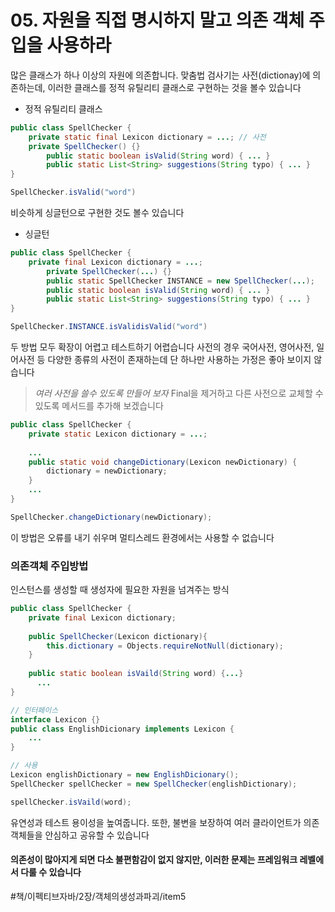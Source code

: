 # 05. 자원을 직접 명시하지 말고 의존 객체 주입을 사용하라
많은 클래스가 하나 이상의 자원에 의존합니다.
맞춤법 검사기는 사전(dictionay)에 의존하는데, 이러한 클래스를 정적 유틸리티 클래스로 구현하는 것을 볼수 있습니다

* 정적 유틸리티 클래스
```java
public class SpellChecker {
	private static final Lexicon dictionary = ...; // 사전
	private SpellChecker() {} 
    	public static boolean isValid(String word) { ... } 
    	public static List<String> suggestions(String typo) { ... } 
} 

SpellChecker.isValid("word")
```

비슷하게 싱글턴으로 구현한 것도 볼수 있습니다

* 싱글턴
```java
public class SpellChecker { 
	private final Lexicon dictionary = ...; 
    	private SpellChecker(...) {} 
    	public static SpellChecker INSTANCE = new SpellChecker(...); 
    	public static boolean isValid(String word) { ... } 
    	public static List<String> suggestions(String typo) { ... } 
} 

SpellChecker.INSTANCE.isValidisValid("word")
```

두 방법 모두 확장이 어렵고 테스트하기 어렵습니다
사전의 경우 국어사전, 영어사전, 일어사전 등 다양한 종류의 사전이 존재하는데
단 하나만 사용하는 가정은 좋아 보이지 않습니다

> *여러 사전을 쓸수 있도록 만들어 보자*
Final을 제거하고 다른 사전으로 교체할 수 있도록 메서드를 추가해 보겠습니다

```java
public class SpellChecker {
	private static Lexicon dictionary = ...;
    
    ...
    public static void changeDictionary(Lexicon newDictionary) {
    	dictionary = newDictionary;
    }
    ...
}

SpellChecker.changeDictionary(newDictionary);
```

이 방법은 오류를 내기 쉬우며 멀티스레드 환경에서는 사용할 수 없습니다

### 의존객체 주입방법
인스턴스를 생성할 때 생성자에 필요한 자원을 넘겨주는 방식

```java
public class SpellChecker {
    private final Lexicon dictionary;
    
    public SpellChecker(Lexicon dictionary){
    	this.dictionary = Objects.requireNotNull(dictionary);
    }
    
    public static boolean isVaild(String word) {...}
	  ...
}

// 인터페이스
interface Lexicon {}
public class EnglishDicionary implements Lexicon {
	...
}

// 사용
Lexicon englishDictionary = new EnglishDicionary();
SpellChecker spellChecker = new SpellChecker(englishDictionary);

spellChecker.isVaild(word);
```

유연성과 테스트 용이성을 높여줍니다.
또한, 불변을 보장하여 여러 클라이언트가 의존 객체들을 안심하고 공유할 수 있습니다

#### 의존성이 많아지게 되면 다소 불편함감이 없지 않지만,  이러한 문제는 프레임워크 레벨에서 다룰 수 있습니다

#책/이펙티브자바/2장/객체의생성과파괴/item5